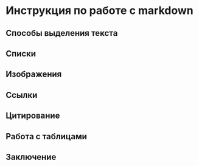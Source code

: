 # Инструкция по работе с markdown

## Способы выделения текста

## Списки

## Изображения

## Ссылки

## Цитирование

## Работа с таблицами

## Заключение
